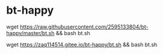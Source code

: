 # bt-happy

wget https://raw.githubusercontent.com/2595133804/bt-happy/master/bt.sh && bash bt.sh


wget https://zaq114514.gitee.io/bt-happy/bt.sh && bash bt.sh
